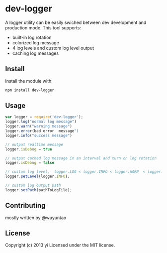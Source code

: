 # dev-logger

A logger utility can be easily swiched between dev development and production mode.
This tool supports:
  * built-in log rotation
  * colorized log message
  * 4 log levels and custom log level output
  * caching log messages

## Install
Install the module with:

```bash
npm install dev-logger
```

## Usage
```javascript
var logger = require('dev-logger');
logger.log("normal log message")
logger.warn("warning message")
logger.error(bad error  message")
logger.info("success message")

// output realtime message
logger.isDebug = true

// output cached log message in an interval and turn on log rotation
logger.isDebug = false

// custom log level,  logger.LOG < logger.INFO < logger.WARN  < logger.ERROR
logger.setLevel(logger.INFO);

// custom log output path
logger.setPath(pathToLogFile);

```

## Contributing
mostly written by @wuyuntao

## License
Copyright (c) 2013 yi
Licensed under the MIT license.
